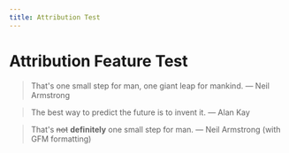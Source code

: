 ```yaml
---
title: Attribution Test
---
```


# Attribution Feature Test

> That's one small step for man, one giant leap for mankind.
> — Neil Armstrong

> The best way to predict the future is to invent it.
> — Alan Kay

> That's ~~not~~ **definitely** one small step for man.
> — Neil Armstrong (with GFM formatting)
